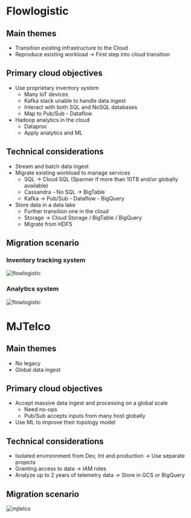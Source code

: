 # Flowlogistic

## Main themes

- Transition existing infrastructure to the Cloud
- Reproduce existing workload -> First step into cloud transition

## Primary cloud objectives

- Use proprietary inventory system
   - Many IoT devices
   - Kafka stack unable to handle data ingest
   - Interact with both SQL and NoSQL databases
   - Map to Pub/Sub - Dataflow
- Hadoop analytics in the cloud
   - Dataproc
   - Apply analytics and ML

## Technical considerations

- Stream and batch data ingest
- Migrate existing workload to manage services
   - SQL -> Cloud SQL (Spanner if more than 10TB and/or globally available)
   - Cassandra - No SQL -> BigTable
   - Kafka -> Pub/Sub - Dataflow - BigQuery
- Store data in a data lake
   - Further transition one in the cloud
   - Storage -> Cloud Storage / BigTable / BigQuery
   - Migrate from HDFS

## Migration scenario
### Inventory tracking system

![flowlogistic](http://www.mickael-roger.com/tmp/flowlogistic1.png)

### Analytics system

![flowlogistic](http://www.mickael-roger.com/tmp/flowlogistic2.png)


# MJTelco

## Main themes

- No legacy
- Global data ingest

## Primary cloud objectives

- Accept massive data ingest and processing on a global scale
   - Need no-ops
   - Pub/Sub accepts inputs from many host globally
- Use ML to improve their topology model

## Technical considerations

- Isolated environnment from Dev, Int and production -> Use separate projects
- Granting access to data -> IAM roles
- Analyze up to 2 years of telemetry data -> Store in GCS or BigQuery

## Migration scenario

![mjtelco](http://www.mickael-roger.com/tmp/mjtelco1.png)

